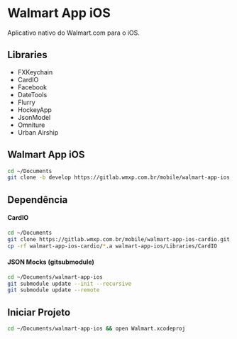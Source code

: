 # Walmart App iOS
Aplicativo nativo do Walmart.com para o iOS.

## Libraries
- FXKeychain
- CardIO
- Facebook
- DateTools
- Flurry
- HockeyApp
- JsonModel
- Omniture
- Urban Airship

## Walmart App iOS
```sh
cd ~/Documents
git clone -b develop https://gitlab.wmxp.com.br/mobile/walmart-app-ios.git
```

## Dependência
#### CardIO
```sh
cd ~/Documents
git clone https://gitlab.wmxp.com.br/mobile/walmart-app-ios-cardio.git
cp -rf walmart-app-ios-cardio/*.a walmart-app-ios/Libraries/CardIO
```

#### JSON Mocks (gitsubmodule)
```sh
cd ~/Documents/walmart-app-ios
git submodule update --init --recursive
git submodule update --remote
```

## Iniciar Projeto
```sh
cd ~/Documents/walmart-app-ios && open Walmart.xcodeproj
```
